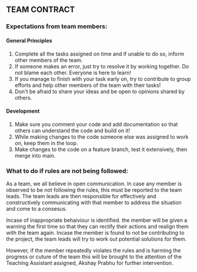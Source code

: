 ## TEAM CONTRACT

### Expectations from team members:

#### General Principles
1. Complete all the tasks assigned on time and if unable to do so, inform other members of the team. 
2. If someone makes an error, just try to resolve it by working together. Do not blame each other. Everyone is here to learn!
3. If you manage to finish with your task early on, try to contribute to group efforts and help other members of the team with their tasks!
4. Don't be afraid to share your ideas and be open to opinions shared by others.

#### Development
1. Make sure you comment your code and add documentation so that others can understand the code and build on it!
2. While making changes to the code someone else was assigned to work on, keep them in the loop.
3. Make changes to the code on a feature branch, test it extensively, then merge into main.

### What to do if rules are not being followed:
As a team, we all believe in open communication. In case any member is observed to be not following the rules, this must be reported to the team leads. The team leads are then responsible for effectively and constructively communicating with that member to address the situation and come to a consesus.

Incase of inappropriate behaiviour is identified. the member will be given a warning the first time so that they can rectify their actions and realign them with the team again. Incase the member is found to not be contributing to the project, the team leads will try to work out potential solutions for them.

However, if the member repeatedly violates the rules and is harming the progress or cuture of the team this will be brought to the attention of the Teaching Assistant assigned, Akshay Prabhu for further intervention. 
